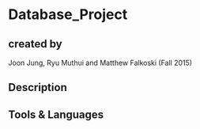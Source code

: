 # Database_Project 
  
## created by 
  Joon Jung, Ryu Muthui and Matthew Falkoski (Fall 2015) 

## Description
  
## Tools & Languages
  
